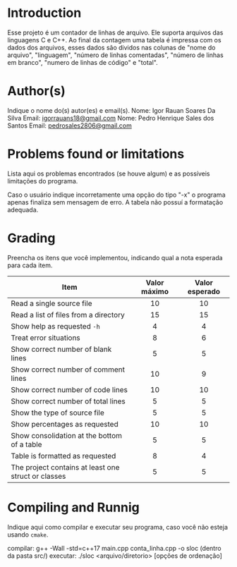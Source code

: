 ﻿# Introduction

<!-- TODO -->

Esse projeto é um contador de linhas de arquivo. Ele suporta arquivos das linguagens C e C++. Ao final da contagem uma tabela é impressa com os dados dos arquivos, esses dados são dividos nas colunas de "nome do arquivo", "linguagem", "número de linhas comentadas", "número de linhas em branco", "numero de linhas de código" e "total".  

# Author(s)

<!-- TODO -->

Indique o nome do(s) autor(es) e email(s).
Nome: Igor Rauan Soares Da Silva  Email: igorrauans18@gmail.com 
Nome: Pedro Henrique Sales dos Santos  Email: pedrosales2806@gmail.com 


# Problems found or limitations

<!-- TODO -->

Lista aqui os problemas encontrados (se houve algum) e as possíveis limitações do programa.

Caso o usuário indique incorretamente uma opção do tipo "-x" o programa apenas finaliza sem mensagem de erro.
A tabela não possuí a formatação adequada.


# Grading

<!-- TODO -->

Preencha os itens que você implementou, indicando qual a nota esperada para cada item.

| Item                                                | Valor máximo | Valor esperado |
| --------------------------------------------------- | :----------: | :------------: |
| Read a single source file                           |      10      |       10       |
| Read a list of files from a directory               |      15      |       15       |
| Show help as requested `-h`                         |      4       |       4        |
| Treat error situations                              |      8       |       6        |
| Show correct number of blank lines                  |      5       |       5        |
| Show correct number of comment lines                |      10      |       9        |
| Show correct number of code lines                   |      10      |       10       |
| Show correct number of total lines                  |      5       |       5        |
| Show the type of source file                        |      5       |       5        |
| Show percentages as requested                       |      10      |       10       |
| Show consolidation at the bottom of a table         |      5       |       5        |
| Table is formatted as requested                     |      8       |       4        |
| The project contains at least one struct or classes |      5       |       5        |

# Compiling and Runnig

<!-- TODO -->

Indique aqui como compilar e executar seu programa, caso você não esteja usando `cmake`.

compilar: g++ -Wall -std=c++17 main.cpp conta_linha.cpp -o sloc (dentro da pasta src/)
executar: ./sloc <arquivo/diretorio> [opções de ordenação]

